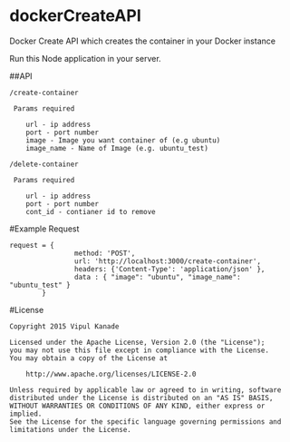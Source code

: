 # dockerCreateAPI

Docker Create API which creates the container in your Docker instance

Run this Node application in your server.

##API
~~~~~~~~~~~~
/create-container

 Params required

	url - ip address
	port - port number
	image - Image you want container of (e.g ubuntu)
	image_name - Name of Image (e.g. ubuntu_test)
~~~~~~~~~~~~~~~~~

~~~~~~~~~~~~~~~~~
/delete-container

 Params required

	url - ip address
	port - port number
	cont_id - contianer id to remove
~~~~~~~~~~~~~~~~~

#Example Request
~~~~~~~~~~~~~~~~
request = {
				method: 'POST',
				url: 'http://localhost:3000/create-container',
				headers: {'Content-Type': 'application/json' },
				data : { "image": "ubuntu", "image_name": "ubuntu_test" }
		}
~~~~~~~~~~~~~~~~


#License
~~~~~~~~~~~~~~~
Copyright 2015 Vipul Kanade

Licensed under the Apache License, Version 2.0 (the "License");
you may not use this file except in compliance with the License.
You may obtain a copy of the License at

    http://www.apache.org/licenses/LICENSE-2.0

Unless required by applicable law or agreed to in writing, software
distributed under the License is distributed on an "AS IS" BASIS,
WITHOUT WARRANTIES OR CONDITIONS OF ANY KIND, either express or implied.
See the License for the specific language governing permissions and
limitations under the License.
~~~~~~~~~~~~~~~~~